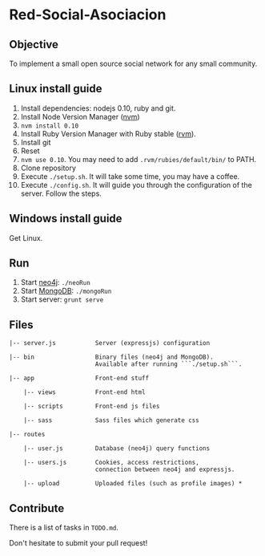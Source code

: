 Red-Social-Asociacion
==========

## Objective

To implement a small open source social network for any small community.


## Linux install guide

1. Install dependencies: nodejs 0.10, ruby and git.
  1. Install Node Version Manager ([nvm](https://github.com/creationix/nvm))
  2. `nvm install 0.10`
  3. Install Ruby Version Manager with Ruby stable ([rvm](https://rvm.io/rvm/install)).
  4. Install git
  5. Reset
  6. `nvm use 0.10`.  You may need to add `.rvm/rubies/default/bin/` to PATH.
3. Clone repository
4. Execute `./setup.sh`. It will take some time, you may have a coffee.
5. Execute `./config.sh`. It will guide you through the configuration of
   the server. Follow the steps.

## Windows install guide

Get Linux.

## Run

1. Start [neo4j](http://neo4j.org/): `./neoRun`
2. Start [MongoDB](http://www.mongodb.org/): `./mongoRun`
3. Start server: `grunt serve`

## Files
```
|-- server.js           Server (expressjs) configuration 

|-- bin                 Binary files (neo4j and MongoDB). 
                        Available after running ```./setup.sh```.

|-- app                 Front-end stuff

    |-- views           Front-end html

    |-- scripts         Front-end js files

    |-- sass            Sass files which generate css

|-- routes

    |-- user.js         Database (neo4j) query functions 

    |-- users.js        Cookies, access restrictions, 
                        connection between neo4j and expressjs.

    |-- upload          Uploaded files (such as profile images) *
```

## Contribute

There is a list of tasks in ```TODO.md```.

Don't hesitate to submit your pull request!
